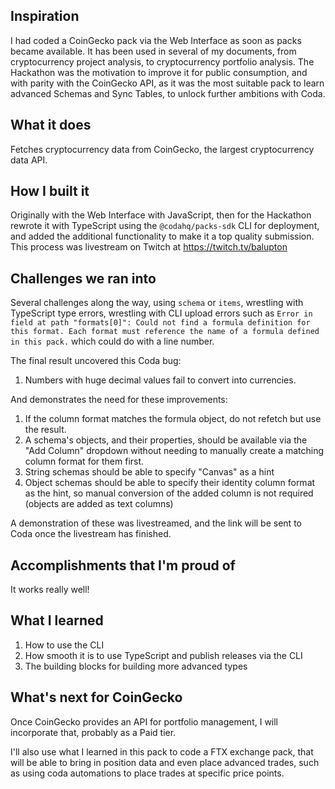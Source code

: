 ## Inspiration

I had coded a CoinGecko pack via the Web Interface as soon as packs became available. It has been used in several of my documents, from cryptocurrency project analysis, to cryptocurrency portfolio analysis. The Hackathon was the motivation to improve it for public consumption, and with parity with the CoinGecko API, as it was the most suitable pack to learn advanced Schemas and Sync Tables, to unlock further ambitions with Coda.

## What it does

Fetches cryptocurrency data from CoinGecko, the largest cryptocurrency data API.

## How I built it

Originally with the Web Interface with JavaScript, then for the Hackathon rewrote it with TypeScript using the `@codahq/packs-sdk` CLI for deployment, and added the additional functionality to make it a top quality submission. This process was livestream on Twitch at https://twitch.tv/balupton

## Challenges we ran into

Several challenges along the way, using `schema` or `items`, wrestling with TypeScript type errors, wrestling with CLI upload errors such as `Error in field at path "formats[0]": Could not find a formula definition for this format. Each format must reference the name of a formula defined in this pack.` which could do with a line number.

The final result uncovered this Coda bug:

1. Numbers with huge decimal values fail to convert into currencies.

And demonstrates the need for these improvements:

1. If the column format matches the formula object, do not refetch but use the result.
2. A schema's objects, and their properties, should be available via the "Add Column" dropdown without needing to manually create a matching column format for them first.
3. String schemas should be able to specify "Canvas" as a hint
4. Object schemas should be able to specify their identity column format as the hint, so manual conversion of the added column is not required (objects are added as text columns)

A demonstration of these was livestreamed, and the link will be sent to Coda once the livestream has finished.

## Accomplishments that I'm proud of

It works really well!

## What I learned

1. How to use the CLI
2. How smooth it is to use TypeScript and publish releases via the CLI
3. The building blocks for building more advanced types

## What's next for CoinGecko

Once CoinGecko provides an API for portfolio management, I will incorporate that, probably as a Paid tier.

I'll also use what I learned in this pack to code a FTX exchange pack, that will be able to bring in position data and even place advanced trades, such as using coda automations to place trades at specific price points.
